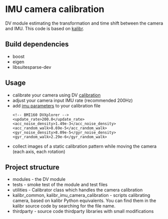 # IMU camera calibration

DV module estimating the transformation and time shift between the camera and IMU.
This code is based on [kalibr](https://github.com/ethz-asl/kalibr).

## Build dependencies
- boost
- eigen
- libsuitesparse-dev

## Usage
- calibrate your camera using DV [calibration](https://inivation.gitlab.io/dv/dv-docs/docs/tutorial-calibration/)
- adjust your camera input IMU rate (recommended 200Hz) 
- add [imu parameters](https://github.com/ethz-asl/kalibr/wiki/IMU-Noise-Model) to your calibration file
  ```
  <!-- BMI160 DVXplorer -->
  <update_rate>200.0</update_rate>
  <acc_noise_density>1.49e-3</acc_noise_density>
  <acc_random_walk>8.69e-5</acc_random_walk>
  <gyr_noise_density>8.09e-5</gyr_noise_density>
  <gyr_random_walk>2.29e-6</gyr_random_walk>
  ```
- collect images of a static calibration pattern while moving the camera (each axis, each rotation)

## Project structure
- modules - the DV module
- tests - smoke test of the module and test files
- utilities - Calibrator class which handles the camera calibration  
- kalibr_common, kalibr_imu_camera_calibration - scripts calibrating camera, based on kalibr Python equivalents. You can find them in the kalibr source code by searching for the file name.
- thirdparty - source code thirdparty libraries with small modifications 

